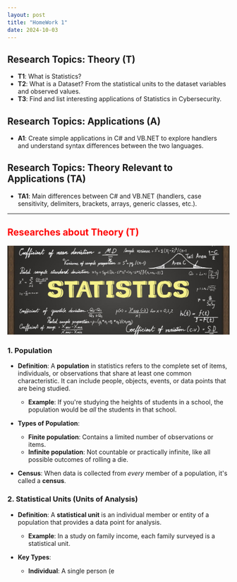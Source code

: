 ```yaml
---
layout: post
title: "HomeWork 1"
date: 2024-10-03
---
```


## Research Topics: Theory (T)

- **T1**: What is Statistics?  
- **T2**: What is a Dataset? From the statistical units to the dataset variables and observed values.  
- **T3**: Find and list interesting applications of Statistics in Cybersecurity.  

## Research Topics: Applications (A)

- **A1**: Create simple applications in C# and VB.NET to explore handlers and understand syntax differences between the two languages.

## Research Topics: Theory Relevant to Applications (TA)

- **TA1**: Main differences between C# and VB.NET (handlers, case sensitivity, delimiters, brackets, arrays, generic classes, etc.).

---

## <span style="color:red">Researches about Theory (T)</span>

![statistics](/assets/statistics.jpg)

### 1. Population
- **Definition**: A **population** in statistics refers to the complete set of items, individuals, or observations that share at least one common characteristic. It can include people, objects, events, or data points that are being studied.
  - **Example**: If you're studying the heights of students in a school, the population would be *all* the students in that school.

- **Types of Population**:
  - **Finite population**: Contains a limited number of observations or items.
  - **Infinite population**: Not countable or practically infinite, like all possible outcomes of rolling a die.

- **Census**: When data is collected from *every* member of a population, it's called a **census**.

### 2. Statistical Units (Units of Analysis)
- **Definition**: A **statistical unit** is an individual member or entity of a population that provides a data point for analysis.
  - **Example**: In a study on family income, each family surveyed is a statistical unit.

- **Key Types**:
  - **Individual**: A single person (e
